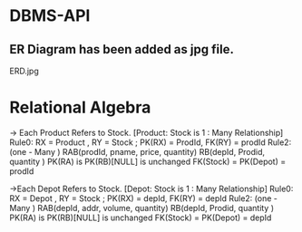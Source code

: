 # DBMS-API

## ER Diagram has been added as jpg file.
ERD.jpg

# Relational Algebra
-> Each Product Refers to Stock. [Product: Stock is  1 : Many Relationship]
Rule0:     RX = Product ,  RY = Stock ;  PK(RX) = ProdId,  FK(RY) = prodId
Rule2:  (one - Many )
RAB(prodId, pname, price, quantity)
RB(depId, Prodid, quantity )
PK(RA) is PK(RB)[NULL] is unchanged
FK(Stock) = PK(Depot) = prodId
 
->Each Depot Refers to Stock. [Depot: Stock is 1 : Many Relationship]
Rule0:     RX = Depot ,  RY = Stock ;  PK(RX) = depId,  FK(RY) = depId 
Rule2:  (one - Many )
RAB(depId, addr, volume, quantity)
RB(depId, Prodid, quantity )
PK(RA) is PK(RB)[NULL] is unchanged
FK(Stock) = PK(Depot) = depId
